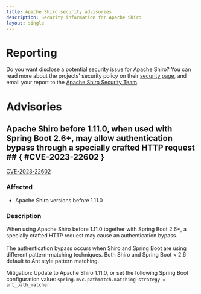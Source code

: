 ```yaml
---
title: Apache Shiro security advisories
description: Security information for Apache Shiro
layout: single
---
```


# Reporting

Do you want disclose a potential security issue for Apache Shiro? You can read more about the projects' security policy on their [security page](https://shiro.apache.org/security-reports.html), and email your report to the  [Apache Shiro Security Team](mailto:security@shiro.apache.org).

# Advisories

## Apache Shiro before 1.11.0, when used with Spring Boot 2.6+, may allow authentication bypass through a specially crafted HTTP request ## { #CVE-2023-22602 }

[CVE-2023-22602](./CVE-2023-22602.cve.json)

### Affected

* Apache Shiro versions  before 1.11.0


### Description

<span style="background-color: rgb(255, 255, 255);">When using Apache Shiro before 1.11.0 together with Spring Boot 2.6+, a specially crafted HTTP request may cause an authentication bypass.<br><br></span>The authentication bypass occurs when Shiro and Spring Boot are using different pattern-matching techniques. Both Shiro and Spring Boot &lt; 2.6 default to Ant style pattern matching.<br><p>Mitigation: Update to Apache Shiro 1.11.0, or set the following Spring Boot configuration value:  `spring.mvc.pathmatch.matching-strategy = ant_path_matcher`<br></p>